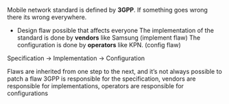 
Mobile network standard is defined by **3GPP**. If something goes wrong there its wrong everywhere. 
- Design flaw possible that affects everyone
The implementation of the standard is done by **vendors** like Samsung (implement flaw)
The configuration is done by **operators** like KPN. (config flaw)

Specification → Implementation → Configuration 

Flaws are inherited from one step to the next, and it’s not always possible to patch a flaw 
3GPP is responsible for the specification, vendors are responsible for implementations, operators are responsible for configurations